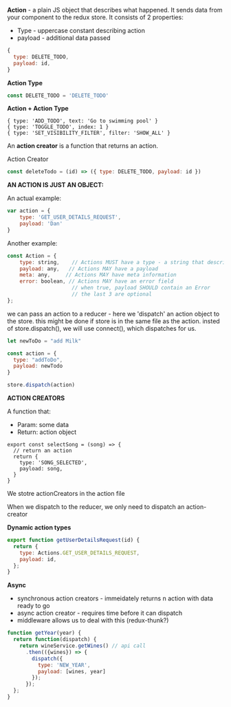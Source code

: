 **Action** - a plain JS object that describes what happened.  It sends data from your component to the redux store.  It consists of 2 properties: 

- Type - uppercase constant describing action
- payload - additional data passed

```jsx
{
  type: DELETE_TODO,
  payload: id,
}
```

**Action Type**

```js
const DELETE_TODO = 'DELETE_TODO'
```

**Action + Action Type**

```
{ type: 'ADD_TODO', text: 'Go to swimming pool' }
{ type: 'TOGGLE_TODO', index: 1 }
{ type: 'SET_VISIBILITY_FILTER', filter: 'SHOW_ALL' }
```

An **action creator** is a function that returns an action.

Action Creator

```js
const deleteTodo = (id) => ({ type: DELETE_TODO, payload: id })
```

**AN ACTION IS JUST AN OBJECT:** 

An actual example: 

```javascript
var action = {
    type: 'GET_USER_DETAILS_REQUEST',
    payload: 'Dan'
}
```

Another example: 

```javascript
const Action = {
    type: string,    // Actions MUST have a type - a string that describes type of action
    payload: any,   // Actions MAY have a payload
    meta: any,     // Actions MAY have meta information
    error: boolean, // Actions MAY have an error field
                     // when true, payload SHOULD contain an Error
                     // the last 3 are optional
};
```

we can pass an action to a reducer - here we 'dispatch' an action object to the store.  this might be done if store is in the same file as the action.
insted of store.dispatch(), we will use connect(), which dispatches for us. 

```javascript
let newToDo = "add Milk"

const action = {
  type: "addToDo",
  payload: newTodo
} 

store.dispatch(action)
```

**ACTION CREATORS**

A function that: 

- Param: some data
- Return: action object 

```JS
export const selectSong = (song) => {
  // return an action
  return {
    type: 'SONG_SELECTED',
    payload: song,
  }
}
```

We stotre actionCreators in the action file

When we dispatch to the reducer, we only need to dispatch an action-creator 

**Dynamic action types**

```javascript
export function getUserDetailsRequest(id) {
  return {
    type: Actions.GET_USER_DETAILS_REQUEST,
    payload: id,
  };
}
```

**Async**

- synchronous action creators - immeidately returns n action with data ready to go
- async action creator - requires time before it can dispatch 
- middleware allows us to deal with this (redux-thunk?)

```javascript
function getYear(year) {
  return function(dispatch) {
    return wineService.getWines() // api call
      .then(({wines}) => {
        dispatch({
          type: 'NEW_YEAR',
          payload: [wines, year]
        });
      });
  };
}
```


